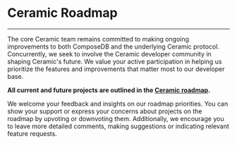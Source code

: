 # **Ceramic Roadmap**
---
The core Ceramic team remains committed to making ongoing improvements
to both ComposeDB and the underlying Ceramic protocol. Concurrently, we seek to involve the Ceramic developer
community in shaping Ceramic's future. We value your active participation in helping us prioritize the features 
and improvements that matter most to our developer base.

**All current and future projects are outlined in the [Ceramic roadmap](https://github.com/orgs/ceramicstudio/projects/2).**

We welcome your feedback and insights on our roadmap priorities. You can show your support or express your concerns
about projects on the roadmap by upvoting or downvoting them. Additionally, we encourage you to leave more detailed 
comments, making suggestions or indicating relevant feature requests.
